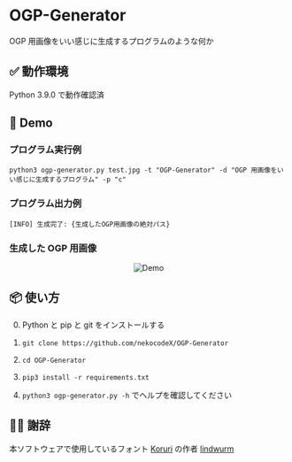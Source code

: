 # OGP-Generator

OGP 用画像をいい感じに生成するプログラムのような何か

## ✅ 動作環境

Python 3.9.0 で動作確認済

## 👀 Demo

### プログラム実行例

```
python3 ogp-generator.py test.jpg -t "OGP-Generator" -d "OGP 用画像をいい感じに生成するプログラム" -p "c"
```

### プログラム出力例

```
[INFO] 生成完了: {生成したOGP用画像の絶対パス}
```

### 生成した OGP 用画像

<div align="center">

![Demo](https://user-images.githubusercontent.com/65624234/99905664-927a8c00-2d15-11eb-82ce-31e5ac226dd3.png)

</div>

## 📦 使い方

0. Python と pip と git をインストールする

1. `git clone https://github.com/nekocodeX/OGP-Generator`

2. `cd OGP-Generator`

3. `pip3 install -r requirements.txt`

4. `python3 ogp-generator.py -h` でヘルプを確認してください

## 🙇‍♂️ 謝辞

本ソフトウェアで使用しているフォント [Koruri](https://koruri.github.io) の作者 [lindwurm](https://github.com/lindwurm)
